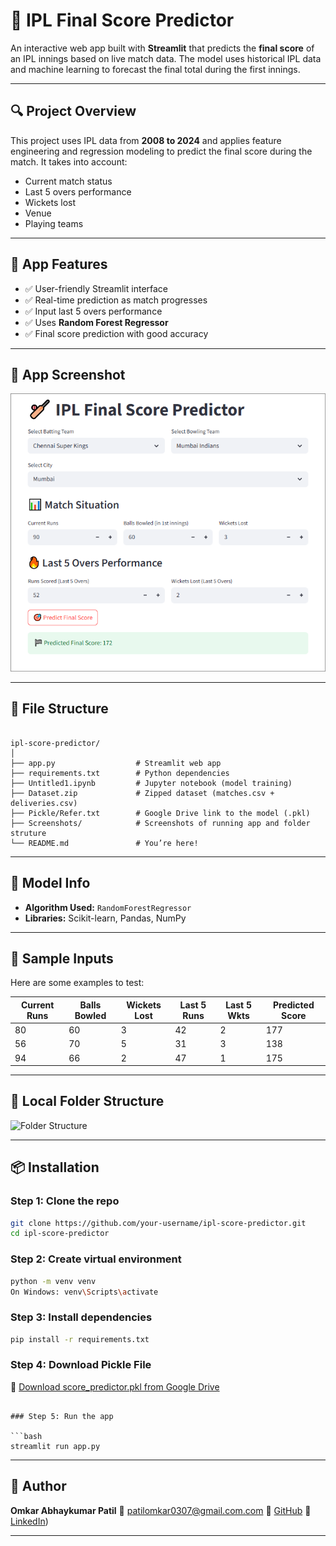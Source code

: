 # 🏏 IPL Final Score Predictor

An interactive web app built with **Streamlit** that predicts the **final score** of an IPL innings based on live match data. The model uses historical IPL data and machine learning to forecast the final total during the first innings.

---

## 🔍 Project Overview

This project uses IPL data from **2008 to 2024** and applies feature engineering and regression modeling to predict the final score during the match. It takes into account:

- Current match status
- Last 5 overs performance
- Wickets lost
- Venue
- Playing teams

---

## 🚀 App Features

- ✅ User-friendly Streamlit interface
- ✅ Real-time prediction as match progresses
- ✅ Input last 5 overs performance
- ✅ Uses **Random Forest Regressor**
- ✅ Final score prediction with good accuracy

---

## 📸 App Screenshot

![App Screenshot](Screenshots\App.png)

---

## 📁 File Structure

```

ipl-score-predictor/
│
├── app.py                  # Streamlit web app
├── requirements.txt        # Python dependencies
├── Untitled1.ipynb         # Jupyter notebook (model training)
├── Dataset.zip             # Zipped dataset (matches.csv + deliveries.csv)
├── Pickle/Refer.txt        # Google Drive link to the model (.pkl)
├── Screenshots/            # Screenshots of running app and folder struture
└── README.md               # You’re here!

````

---

## 🧠 Model Info

- **Algorithm Used:** `RandomForestRegressor`
- **Libraries:** Scikit-learn, Pandas, NumPy

---

## 🧪 Sample Inputs

Here are some examples to test:

| Current Runs | Balls Bowled | Wickets Lost | Last 5 Runs | Last 5 Wkts | Predicted Score |
|--------------|----------------|---------------|----------------|------------------|------------------|
| 80           | 60             | 3             | 42             | 2                | 177              |
| 56           | 70             | 5             | 31             | 3                | 138              |
| 94           | 66             | 2             | 47             | 1                | 175              |

---

## 📸 Local Folder Structure

![Folder Structure](Screenshots\Folder.png)


---

## 📦 Installation

### Step 1: Clone the repo

```bash
git clone https://github.com/your-username/ipl-score-predictor.git
cd ipl-score-predictor
````

### Step 2: Create virtual environment

```bash
python -m venv venv
On Windows: venv\Scripts\activate
```

### Step 3: Install dependencies

```bash
pip install -r requirements.txt
```

### Step 4: Download Pickle File

🔗 [Download score\_predictor.pkl from Google Drive](https://drive.google.com/file/d/1sPW9aq5Tuwrww_J_cy7vCKzFuE2QlbBh/view?usp=drive_link)


```

### Step 5: Run the app

```bash
streamlit run app.py
```

---
## 👤 Author

**Omkar Abhaykumar Patil**
📧 [patilomkar0307@gmail.com.com](mailto:patilomkar0307@gmail.com)
🔗 [GitHub](https://github.com/omkarpatil2004)
🔗 [LinkedIn](https://www.linkedin.com/in/omkar-patil-6a2275263?utm_source=share&utm_campaign=share_via&utm_content=profile&utm_medium=android_app))

---

